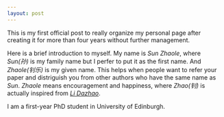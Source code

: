```yaml
---
layout: post
---
```


This is my first official post to really organize my personal page after creating it for more than four years without further management.

Here is a brief introduction to myself. My name is *Sun Zhaole*, where *Sun(孙)* is my family name but I perfer to put it as the first name. 
And *Zhaole(钊乐)* is my given name. This helps when people want to refer your paper and distriguish you from other authors who have the same 
name as *Sun*. *Zhaole* means encouragement and happiness, where *Zhao(钊)* is actually inspired from [*Li Dazhao*](https://en.wikipedia.org/wiki/Li_Dazhao). 

I am a first-year PhD student in University of Edinburgh.